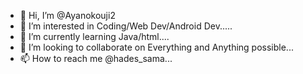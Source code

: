 - 👋 Hi, I’m @Ayanokouji2
- 👀 I’m interested in Coding/Web Dev/Android Dev.....
- 🌱 I’m currently learning Java/html....
- 💞️ I’m looking to collaborate on Everything and Anything possible...
- 📫 How to reach me @hades_sama...

<!---
Ayanokouji2/Ayanokouji2 is a ✨ special ✨ repository because its `README.md` (this file) appears on your GitHub profile.
You can click the Preview link to take a look at your changes.
--->
